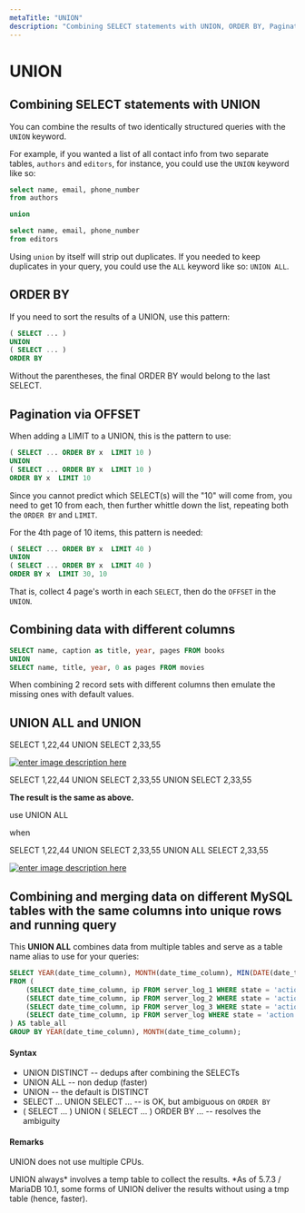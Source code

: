 ```yaml
---
metaTitle: "UNION"
description: "Combining SELECT statements with UNION, ORDER BY, Pagination via OFFSET, Combining data with different columns, UNION ALL  and UNION, Combining and merging data on different MySQL tables with the same columns into unique rows and running query"
---
```


# UNION



## Combining SELECT statements with UNION


You can combine the results of two identically structured queries with the `UNION` keyword.

For example, if you wanted a list of all contact info from two separate tables, `authors` and `editors`, for instance, you could use the `UNION` keyword like so:

```sql
select name, email, phone_number 
from authors

union

select name, email, phone_number
from editors

```

Using `union` by itself will strip out duplicates. If you needed to keep duplicates in your query, you could use the `ALL` keyword like so: `UNION ALL`.



## ORDER BY


If you need to sort the results of a UNION, use this pattern:

```sql
( SELECT ... )
UNION
( SELECT ... )
ORDER BY

```

Without the parentheses, the final ORDER BY would belong to the last SELECT.



## Pagination via OFFSET


When adding a LIMIT to a UNION, this is the pattern to use:

```sql
( SELECT ... ORDER BY x  LIMIT 10 )
UNION
( SELECT ... ORDER BY x  LIMIT 10 )
ORDER BY x  LIMIT 10

```

Since you cannot predict which SELECT(s) will the "10" will come from, you need to get 10 from each, then further whittle down the list, repeating both the `ORDER BY` and `LIMIT`.

For the 4th page of 10 items, this pattern is needed:

```sql
( SELECT ... ORDER BY x  LIMIT 40 )
UNION
( SELECT ... ORDER BY x  LIMIT 40 )
ORDER BY x  LIMIT 30, 10

```

That is, collect 4 page's worth in each `SELECT`, then do the `OFFSET` in the `UNION`.



## Combining data with different columns


```sql
SELECT name, caption as title, year, pages FROM books 
UNION
SELECT name, title, year, 0 as pages FROM movies

```

When combining 2 record sets with different columns then emulate the missing ones with default values.



## UNION ALL  and UNION


SELECT 1,22,44
UNION
SELECT 2,33,55

[<img src="http://i.stack.imgur.com/rF9SA.png" alt="enter image description here" />](http://i.stack.imgur.com/rF9SA.png)

SELECT 1,22,44
UNION
SELECT 2,33,55
UNION
SELECT 2,33,55

**The result is the same as above.**

use UNION ALL

when

SELECT 1,22,44
UNION
SELECT 2,33,55
UNION ALL
SELECT 2,33,55

[<img src="http://i.stack.imgur.com/tD1Rz.png" alt="enter image description here" />](http://i.stack.imgur.com/tD1Rz.png)



## Combining and merging data on different MySQL tables with the same columns into unique rows and running query


This ****UNION ALL**** combines data from multiple tables and serve as a table name alias to use for your queries:

```sql
SELECT YEAR(date_time_column), MONTH(date_time_column), MIN(DATE(date_time_column)), MAX(DATE(date_time_column)), COUNT(DISTINCT (ip)), COUNT(ip), (COUNT(ip) / COUNT(DISTINCT (ip))) AS Ratio
FROM (
    (SELECT date_time_column, ip FROM server_log_1 WHERE state = 'action' AND log_id = 150) UNION ALL
    (SELECT date_time_column, ip FROM server_log_2 WHERE state = 'action' AND log_id = 150) UNION ALL
    (SELECT date_time_column, ip FROM server_log_3 WHERE state = 'action' AND log_id = 150) UNION ALL
    (SELECT date_time_column, ip FROM server_log WHERE state = 'action' AND log_id = 150)
) AS table_all
GROUP BY YEAR(date_time_column), MONTH(date_time_column);

```



#### Syntax


- UNION DISTINCT -- dedups after combining the SELECTs
- UNION ALL -- non dedup (faster)
- UNION -- the default is DISTINCT
- SELECT ... UNION SELECT ... -- is OK, but ambiguous on `ORDER BY`
- ( SELECT ... ) UNION ( SELECT ... ) ORDER BY ... -- resolves the ambiguity



#### Remarks


UNION does not use multiple CPUs.

UNION always* involves a temp table to collect the results. *As of 5.7.3 / MariaDB 10.1, some forms of UNION deliver the results without using a tmp table (hence, faster).


